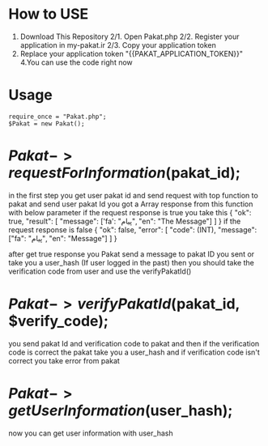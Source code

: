  # How to USE
 
 1. Download This Repository
 2/1. Open Pakat.php 
 2/2. Register your application in my-pakat.ir
 2/3. Copy your application token
 3. Replace your application token "{{PAKAT_APPLICATION_TOKEN}}"
 4.You can use the code right now
 
 # Usage
    require_once = "Pakat.php";
    $Pakat = new Pakat();

 # $Pakat->requestForInformation($pakat_id);
in the first step you get user pakat id and send request with top function to pakat and send user pakat Id
you got a Array response from this function with below parameter 
if the request response is true you take this 
    {
        "ok": true,
        "result": [
            "message": ['fa': "پیام", "en": "The Message"]
        ]
    }
if the request response is false
    {
        "ok": false,
        "error": [
            "code": (INT),
            "message": ["fa": "پیام", "en": "Message"]
        ]
    }
  
after get true response you Pakat send a message to pakat ID you sent or take you a user_hash (If user logged in the past)
then you should take the verification code from user and use the verifyPakatId()

 # $Pakat->verifyPakatId($pakat_id, $verify_code);
 you send pakat Id and verification code to pakat and then if the verification code is correct the pakat take you a user_hash and if verification code isn't correct you take error from pakat
 
 
  # $Pakat->getUserInformation($user_hash);
  now you can get user information with user_hash
  
